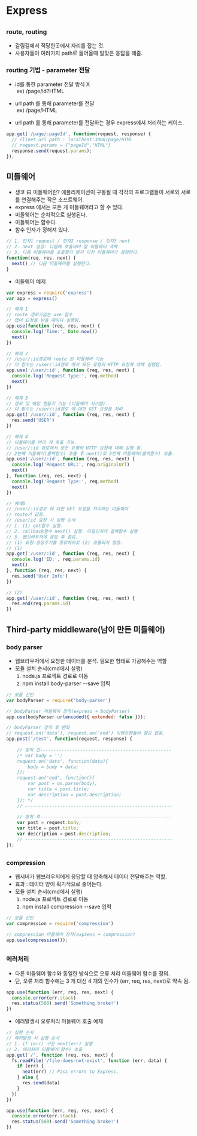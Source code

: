 # Express
##
### route, routing
- 갈림길에서 적당한곳에서 자리를 잡는 것.
- 사용자들이 여러가지 path로 들어올때 알맞은 응답을 해줌.

### routing 기법 - parameter 전달
- id를 통한 parameter 전달 방식 X    
&nbsp;ex) /page/id?HTML       
- url path 를 통해 parameter를 전달    
&nbsp;ex) /page/HTML       

- url path 를 통해 parameter를 전달하는 경우 express에서 처리하는 케이스.
```javascript
app.get('/page/:pageId', function(request, response) {
  // clinet url path : localhost:3000/page/HTML 
  // request.params = {"pageId","HTML"}
  response.send(request.params);
});
```
##
## 미들웨어
- 생코 曰 미들웨어란? 애플리케이션이 구동될 때 각각의 프로그램들이 서로와 서로를 연결해주는 작은 소프트웨어.
- express 에서는 모든 게 미들웨어라고 할 수 있다.
- 미들웨어는 순차적으로 실행된다.
- 미들웨어는 함수다.
- 함수 인자가 정해져 있다.
```javascript
// 1. 인자1 request / 인자2 response / 인자3 next
// 2. next 설명: 다음에 호출돼야 할 미들웨어 객체
// 3. 다음 미들웨어를 호출할지 말지 이전 미들웨어가 결정한다.
function(req, res, next) {
  next() // 다음 미들웨어를 실행한다.
}
```

- 미들웨어 예제
```javascript
var express = require('express')
var app = express()

// 예제 1
// route 경로가없는 use 함수
// 앱이 요청을 받을 때마다 실행됨.
app.use(function (req, res, next) {
  console.log('Time:', Date.now())
  next()
})

// 예제 2
// /user/:id경로에 route 된 미들웨어 기능 
// 이 함수는 /user/:id경로 에서 모든 유형의 HTTP 요청에 대해 실행됨.
app.use('/user/:id', function (req, res, next) {
  console.log('Request Type:', req.method)
  next()
})

// 예제 3 
// 경로 및 해당 핸들러 기능 (미들웨어 시스템). 
// 이 함수는 /user/:id경로 에 대한 GET 요청을 처리
app.get('/user/:id', function (req, res, next) {
  res.send('USER')
})

// 예제 4
// 미들웨어를 여러 개 호출 가능. 
// /user/:id 경로에서 모든 유형의 HTTP 요청에 대해 실행 됨.
// 2번째 미들웨어(콜백함수) 호출 후 next()로 3번째 미들웨어(콜백함수) 호출.
app.use('/user/:id', function (req, res, next) {
  console.log('Request URL:', req.originalUrl)
  next()
}, function (req, res, next) {
  console.log('Request Type:', req.method)
  next()
})

// 예제5
// /user/:id경로 에 대한 GET 요청을 처리하는 미들웨어
// route가 같음. 
// /user/id 요청 시 실행 순서  
// 1. (1) get함수 실행. 
// 2. callback함수 next() 실행. 다음인자의 콜백함수 실행
// 3. 웹브라우저에 응답 후 종료.
// (1) 요청-응답주기를 종료하므로 (2) 호출되지 않음.
// (1)
app.get('/user/:id', function (req, res, next) {
  console.log('ID:', req.params.id)
  next()
}, function (req, res, next) {
  res.send('User Info')
})

// (2)
app.get('/user/:id', function (req, res, next) {
  res.end(req.params.id)
})
```

##
## Third-party middleware(남이 만든 미들웨어)
### body parser
- 웹브라우저에서 요청한 데이터를 분석. 필요한 형태로 가공해주는 역할
- 모듈 설치 순서(cmd에서 실행)    
&nbsp;`1`. node.js 프로젝트 경로로 이동    
&nbsp;`2`. npm install body-parser --save 입력

```javascript
// 모듈 선언
var bodyParser = require('body-parser')
```

```javascript
// bodyParser 미들웨어 장착(express + bodyParser)
app.use(bodyParser.urlencoded({ extended: false }));
```

```javascript
// bodyParser 장착 후 변화
// request.on('data'), request.on('end') 이벤트핸들러 필요 없음.
app.post('/test', function(request, response) {
     
    // 장착 전-------------------------------------------------
    /* var body = '';
    request.on('data', function(data){
        body = body + data;
    });
    request.on('end', function(){
        var post = qs.parse(body);
        var title = post.title;
        var description = post.description;
    }); */
    // -------------------------------------------------------
    
    // 장착 후------------------------------------------------- 
    var post = request.body;
    var title = post.title;
    var description = post.description;
    // -------------------------------------------------------
});
```
##
### compression
- 웹서버가 웹브라우저에게 응답할 때 압축해서 데이터 전달해주는 역할. 
- 효과 : 데이터 양이 획기적으로 줄어든다.
- 모듈 설치 순서(cmd에서 실행)    
&nbsp;`1`. node.js 프로젝트 경로로 이동    
&nbsp;`2`. npm install compression --save 입력

```javascript
// 모듈 선언
var compression = require('compression')
```

```javascript
// compression 미들웨어 장착(express + compression)
app.use(compression());
```

##
### 에러처리
- 다른 미들웨어 함수와 동일한 방식으로 오류 처리 미들웨어 함수를 정의.
- 단, 오류 처리 함수에는 3 개 대신 4 개의 인수가 (err, req, res, next)로 약속 됨.
```javascript
app.use(function (err, req, res, next) {
  console.error(err.stack)
  res.status(500).send('Something broke!')
})
```

- 에러발생시 오류처리 미들웨어 호출 예제
```javascript
// 실행 순서
// 에러발생 시 실행 순서  
// 1. if (err) 구문 next(err) 실행 
// 2. 에러처리 미들웨어(함수) 호출
app.get('/', function (req, res, next) {
  fs.readFile('/file-does-not-exist', function (err, data) {
    if (err) {
      next(err) // Pass errors to Express.
    } else {
      res.send(data)
    }
  })
})

app.use(function (err, req, res, next) {
  console.error(err.stack)
  res.status(500).send('Something broke!')
})
```